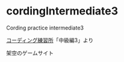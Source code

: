 # cordingIntermediate3
Cording practice intermediate3

[コーディング練習所](https://webdesigner-go.com/coding-practice/)「中級編3」より

架空のゲームサイト
